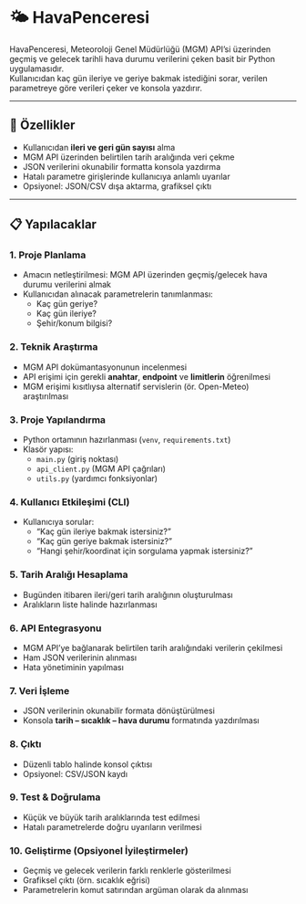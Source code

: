 # 🌤️ HavaPenceresi

HavaPenceresi, Meteoroloji Genel Müdürlüğü (MGM) API’si üzerinden geçmiş ve gelecek tarihli hava durumu verilerini çeken basit bir Python uygulamasıdır.  
Kullanıcıdan kaç gün ileriye ve geriye bakmak istediğini sorar, verilen parametreye göre verileri çeker ve konsola yazdırır.  

---

## 🚀 Özellikler
- Kullanıcıdan **ileri ve geri gün sayısı** alma
- MGM API üzerinden belirtilen tarih aralığında veri çekme
- JSON verilerini okunabilir formatta konsola yazdırma
- Hatalı parametre girişlerinde kullanıcıya anlamlı uyarılar
- Opsiyonel: JSON/CSV dışa aktarma, grafiksel çıktı

---

## 📋 Yapılacaklar

### 1. Proje Planlama
- Amacın netleştirilmesi: MGM API üzerinden geçmiş/gelecek hava durumu verilerini almak  
- Kullanıcıdan alınacak parametrelerin tanımlanması:
  - Kaç gün geriye?
  - Kaç gün ileriye?
  - Şehir/konum bilgisi?

### 2. Teknik Araştırma
- MGM API dokümantasyonunun incelenmesi
- API erişimi için gerekli **anahtar**, **endpoint** ve **limitlerin** öğrenilmesi
- MGM erişimi kısıtlıysa alternatif servislerin (ör. Open-Meteo) araştırılması

### 3. Proje Yapılandırma
- Python ortamının hazırlanması (`venv`, `requirements.txt`)  
- Klasör yapısı:
  - `main.py` (giriş noktası)
  - `api_client.py` (MGM API çağrıları)
  - `utils.py` (yardımcı fonksiyonlar)

### 4. Kullanıcı Etkileşimi (CLI)
- Kullanıcıya sorular:  
  - “Kaç gün ileriye bakmak istersiniz?”  
  - “Kaç gün geriye bakmak istersiniz?”  
  - “Hangi şehir/koordinat için sorgulama yapmak istersiniz?”  

### 5. Tarih Aralığı Hesaplama
- Bugünden itibaren ileri/geri tarih aralığının oluşturulması  
- Aralıkların liste halinde hazırlanması  

### 6. API Entegrasyonu
- MGM API’ye bağlanarak belirtilen tarih aralığındaki verilerin çekilmesi  
- Ham JSON verilerinin alınması  
- Hata yönetiminin yapılması  

### 7. Veri İşleme
- JSON verilerinin okunabilir formata dönüştürülmesi  
- Konsola **tarih – sıcaklık – hava durumu** formatında yazdırılması  

### 8. Çıktı
- Düzenli tablo halinde konsol çıktısı  
- Opsiyonel: CSV/JSON kaydı  

### 9. Test & Doğrulama
- Küçük ve büyük tarih aralıklarında test edilmesi  
- Hatalı parametrelerde doğru uyarıların verilmesi  

### 10. Geliştirme (Opsiyonel İyileştirmeler)
- Geçmiş ve gelecek verilerin farklı renklerle gösterilmesi  
- Grafiksel çıktı (örn. sıcaklık eğrisi)  
- Parametrelerin komut satırından argüman olarak da alınması  

